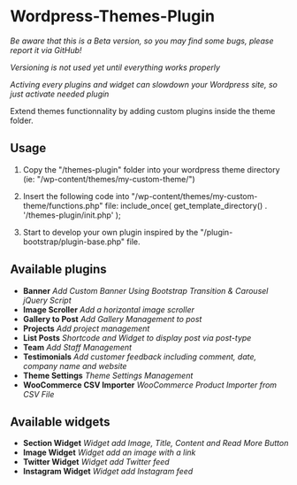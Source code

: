 Wordpress-Themes-Plugin
=======================

_Be aware that this is a Beta version, so you may find some bugs, please report it via GitHub!_

_Versioning is not used yet until everything works properly_

_Activing every plugins and widget can slowdown your Wordpress site, so just activate needed plugin_

Extend themes functionnality by adding custom plugins inside the theme folder.

Usage
-----
1. Copy the "/themes-plugin" folder into your wordpress theme directory (ie: "/wp-content/themes/my-custom-theme/")

2. Insert the following code into "/wp-content/themes/my-custom-theme/functions.php" file:
    include_once( get_template_directory() . '/themes-plugin/init.php' );
    
3. Start to develop your own plugin inspired by the "/plugin-bootstrap/plugin-base.php" file.

Available plugins
-----------------
+ **Banner** _Add Custom Banner Using Bootstrap Transition & Carousel jQuery Script_
+ **Image Scroller** _Add a horizontal image scroller_
+ **Gallery to Post** _Add Gallery Management to post_
+ **Projects** _Add project management_
+ **List Posts** _Shortcode and Widget to display post via post-type_
+ **Team** _Add Staff Management_
+ **Testimonials** _Add customer feedback including comment, date, company name and website_
+ **Theme Settings** _Theme Settings Management_
+ **WooCommerce CSV Importer** _WooCommerce Product Importer from CSV File_

Available widgets
-----------------
+ **Section Widget** _Widget add Image, Title, Content and Read More Button_
+ **Image Widget** _Widget add an image with a link_
+ **Twitter Widget** _Widget add Twitter feed_
+ **Instagram Widget** _Widget add Instagram feed_